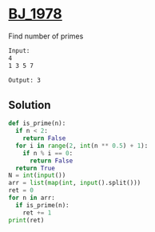 # [BJ_1978](https://acmicpc.net/problem/1978)

Find number of primes

```txt
Input:
4
1 3 5 7

Output: 3
```

## Solution

```py
def is_prime(n):
  if n < 2:
    return False
  for i in range(2, int(n ** 0.5) + 1):
    if n % i == 0:
      return False
  return True
N = int(input())
arr = list(map(int, input().split()))
ret = 0
for n in arr:
  if is_prime(n):
    ret += 1
print(ret)
```
